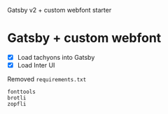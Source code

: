 Gatsby v2 + custom webfont starter

# Gatsby + custom webfont
- [x] Load tachyons into Gatsby
- [x] Load Inter UI

Removed `requirements.txt`
```
fonttools
brotli
zopfli
```
